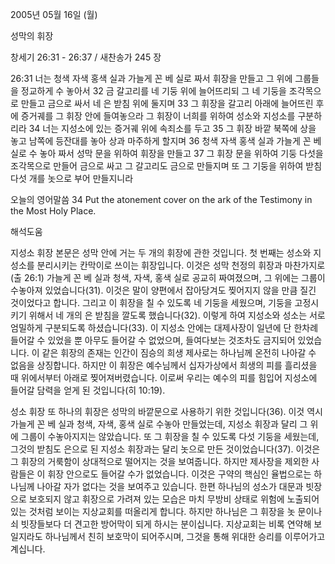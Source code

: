 2005년 05월 16일 (월)

성막의 휘장



창세기 26:31 - 26:37 / 새찬송가 245 장


26:31 너는 청색 자색 홍색 실과 가늘게 꼰 베 실로 짜서 휘장을 만들고 그 위에 그룹들을 정교하게 수 놓아서 32 금 갈고리를 네 기둥 위에 늘어뜨리되 그 네 기둥을 조각목으로 만들고 금으로 싸서 네 은 받침 위에 둘지며 33 그 휘장을 갈고리 아래에 늘어뜨린 후에 증거궤를 그 휘장 안에 들여놓으라 그 휘장이 너희를 위하여 성소와 지성소를 구분하리라 34 너는 지성소에 있는 증거궤 위에 속죄소를 두고 35 그 휘장 바깥 북쪽에 상을 놓고 남쪽에 등잔대를 놓아 상과 마주하게 할지며 36 청색 자색 홍색 실과 가늘게 꼰 베 실로 수 놓아 짜서 성막 문을 위하여 휘장을 만들고 37 그 휘장 문을 위하여 기둥 다섯을 조각목으로 만들어 금으로 싸고 그 갈고리도 금으로 만들지며 또 그 기둥을 위하여 받침 다섯 개를 놋으로 부어 만들지니라 

오늘의 영어말씀 
34 Put the atonement cover on the ark of the Testimony in the Most Holy Place.

해석도움





지성소 휘장 
본문은 성막 안에 거는 두 개의 휘장에 관한 것입니다. 첫 번째는 성소와 지성소를 분리시키는 칸막이로 쓰이는 휘장입니다. 이것은 성막 천정의 휘장과 마찬가지로(출 26:1) 가늘게 꼰 베 실과 청색, 자색, 홍색 실로 공교히 짜여졌으며, 그 위에는 그룹이 수놓아져 있었습니다(31). 이것은 말이 양편에서 잡아당겨도 찢어지지 않을 만큼 질긴 것이었다고 합니다. 그리고 이 휘장을 칠 수 있도록 네 기둥을 세웠으며, 기둥을 고정시키기 위해서 네 개의 은 받침을 깔도록 했습니다(32). 이렇게 하여 지성소와 성소는 서로 엄밀하게 구분되도록 하셨습니다(33). 이 지성소 안에는 대제사장이 일년에 단 한차례 들어갈 수 있었을 뿐 아무도 들어갈 수 없었으며, 들여다보는 것조차도 금지되어 있었습니다. 이 같은 휘장의 존재는 인간이 짐승의 희생 제사로는 하나님께 온전히 나아갈 수 없음을 상징합니다. 하지만 이 휘장은 예수님께서 십자가상에서 희생의 피를 흘리셨을 때 위에서부터 아래로 찢어져버렸습니다. 이로써 우리는 예수의 피를 힘입어 지성소에 들어갈 담력을 얻게 된 것입니다(히 10:19). 

성소 휘장 
또 하나의 휘장은 성막의 바깥문으로 사용하기 위한 것입니다(36). 이것 역시 가늘게 꼰 베 실과 청색, 자색, 홍색 실로 수놓아 만들었는데, 지성소 휘장과 달리 그 위에 그룹이 수놓아지지는 않았습니다. 또 그 휘장을 칠 수 있도록 다섯 기둥을 세웠는데, 그것의 받침도 은으로 된 지성소 휘장과는 달리 놋으로 만든 것이었습니다(37). 이것은 그 휘장의 거룩함이 상대적으로 떨어지는 것을 보여줍니다. 하지만 제사장을 제외한 사람들은 이 휘장 안으로도 들어갈 수가 없었습니다. 이것은 구약의 핵심인 율법으로는 하나님께 나아갈 자가 없다는 것을 보여주고 있습니다. 한편 하나님의 성소가 대문과 빗장으로 보호되지 않고 휘장으로 가려져 있는 모습은 마치 무방비 상태로 위험에 노출되어 있는 것처럼 보이는 지상교회를 떠올리게 합니다. 하지만 하나님은 그 휘장을 놋 문이나 쇠 빗장들보다 더 견고한 방어막이 되게 하시는 분이십니다. 지상교회는 비록 연약해 보일지라도 하나님께서 친히 보호막이 되어주시며, 그것을 통해 위대한 승리를 이루어가고 계십니다.